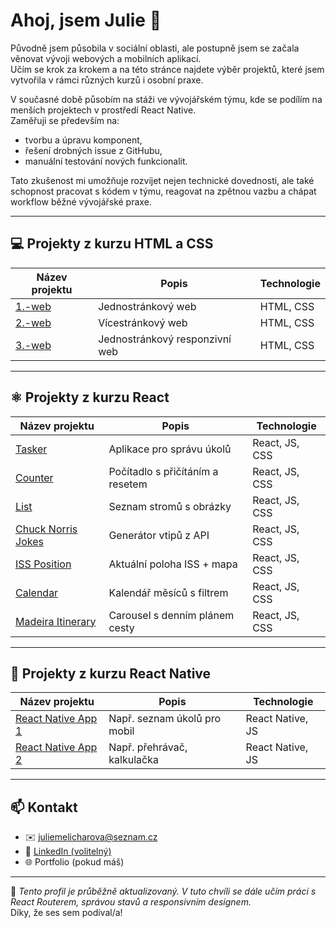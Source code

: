 # Ahoj, jsem Julie 👋

Původně jsem působila v sociální oblasti, ale postupně jsem se začala věnovat vývoji webových a mobilních aplikací.  
Učím se krok za krokem a na této stránce najdete výběr projektů, které jsem vytvořila v rámci různých kurzů i osobní praxe.

V současné době působím na stáži ve vývojářském týmu, kde se podílím na menších projektech v prostředí React Native.  
Zaměřuji se především na:
- tvorbu a úpravu komponent,
- řešení drobných issue z GitHubu,
- manuální testování nových funkcionalit.
  
Tato zkušenost mi umožňuje rozvíjet nejen technické dovednosti, ale také schopnost pracovat s kódem v týmu, reagovat na zpětnou vazbu a chápat workflow běžné vývojářské praxe.

---

## 💻 Projekty z kurzu HTML a CSS

| Název projektu | Popis | Technologie |
|----------------|-------|-------------|
| [1.-web](https://github.com/JulMel/1.-web) | Jednostránkový web | HTML, CSS |
| [2.-web](https://github.com/JulMel/2.-web) | Vícestránkový web | HTML, CSS |
| [3.-web](https://github.com/JulMel/3.-web) | Jednostránkový responzivní web | HTML, CSS |

---

## ⚛️ Projekty z kurzu React

| Název projektu | Popis | Technologie |
|----------------|-------|-------------|
| [Tasker](https://github.com/JulMel/Tasker) | Aplikace pro správu úkolů | React, JS, CSS |
| [Counter](https://github.com/JulMel/Counter) | Počítadlo s přičítáním a resetem | React, JS, CSS |
| [List](https://github.com/JulMel/List) | Seznam stromů s obrázky | React, JS, CSS |
| [Chuck Norris Jokes](https://github.com/JulMel/Chuck-Norris-jokes) | Generátor vtipů z API | React, JS, CSS |
| [ISS Position](https://github.com/JulMel/ISS-position) | Aktuální poloha ISS + mapa | React, JS, CSS |
| [Calendar](https://github.com/JulMel/Calendar) | Kalendář měsíců s filtrem | React, JS, CSS |
| [Madeira Itinerary](https://github.com/JulMel/Madeira-itinerary) | Carousel s denním plánem cesty | React, JS, CSS |

---

## 📱 Projekty z kurzu React Native

| Název projektu | Popis | Technologie |
|----------------|-------|-------------|
| [React Native App 1](#) | Např. seznam úkolů pro mobil | React Native, JS |
| [React Native App 2](#) | Např. přehrávač, kalkulačka | React Native, JS |

---

## 📫 Kontakt

- ✉️ juliemelicharova@seznam.cz  
- 💼 [LinkedIn (volitelný)](https://linkedin.com/in/...)  
- 🌐 Portfolio (pokud máš)  

---

💬 *Tento profil je průběžně aktualizovaný. V tuto chvíli se dále učím práci s React Routerem, správou stavů a responsivním designem.*  
Díky, že ses sem podíval/a!


